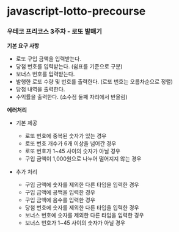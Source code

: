 # javascript-lotto-precourse

### 우테코 프리코스 3주차 - 로또 발매기

**기본 요구 사항**

- 로또 구입 금액을 입력받는다.
- 당첨 번호를 입력받는다. (쉼표를 기준으로 구분)
- 보너스 번호를 입력받는다.
- 발행한 로또 수량 및 번호를 출력한다. (로또 번호는 오름차순으로 정렬)
- 당첨 내역을 출력한다.
- 수익률을 출력한다. (소수점 둘째 자리에서 반올림)

**에러처리**

- 기본 제공

  - 로또 번호에 중복된 숫자가 있는 경우
  - 로또 번호 개수가 6개 이상을 넘어간 경우
  - 로또 번호가 1~45 사이의 숫자가 아닐 경우
  - 구입 금액이 1,000원으로 나누어 떨어지지 않는 경우

- 추가 처리

  - 구입 금액에 숫자를 제외한 다른 타입을 입력한 경우
  - 구입 금액에 공백을 입력한 경우
  - 구입 금액에 음수를 입력한 경우
  - 당첨 번호에 숫자를 제외한 다른 타입을 입력한 경우
  - 보너스 번호에 숫자를 제외한 다른 타입을 입력한 경우
  - 보너스 번호가 1~45 사이의 숫자가 아닐 경우
